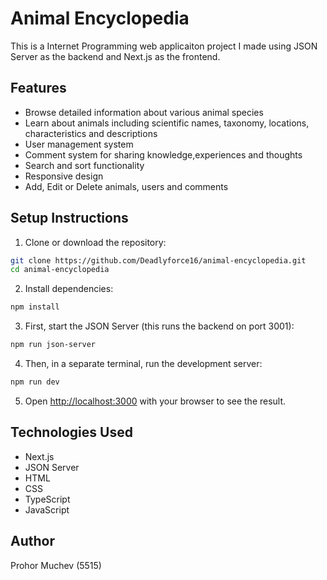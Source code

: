 # Animal Encyclopedia

This is a Internet Programming web applicaiton project I made using JSON Server as the backend and Next.js as the frontend.

## Features

- Browse detailed information about various animal species
- Learn about animals including scientific names, taxonomy, locations, characteristics and 
descriptions
- User management system
- Comment system for sharing knowledge,experiences and thoughts
- Search and sort functionality
- Responsive design
- Add, Edit or Delete animals, users and comments

## Setup Instructions

1. Clone or download the repository:
```bash
git clone https://github.com/Deadlyforce16/animal-encyclopedia.git
cd animal-encyclopedia
```

2. Install dependencies:
```bash
npm install
```

3. First, start the JSON Server (this runs the backend on port 3001):
```bash
npm run json-server
```

4. Then, in a separate terminal, run the development server:
```bash
npm run dev
```

5. Open [http://localhost:3000](http://localhost:3000) with your browser to see the result.

## Technologies Used

- Next.js
- JSON Server
- HTML
- CSS
- TypeScript
- JavaScript

## Author

Prohor Muchev (5515)
